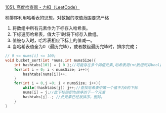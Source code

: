 [1051. 高度检查器 - 力扣（LeetCode）](https://leetcode.cn/problems/height-checker/)

桶排序利用哈希表的思想，对数据的取值范围要求严格

1. 将数组中所有元素作为下标存入哈希表。
2. 下标遍历哈希表，值大于1时将下标存入数组。
3. 值被存入时，哈希表相应下标上的值减一。
4. 当哈希表值全为0（遍历完毕），或者数组遍历完毕时，排序完成；

```c
// 0 <= nums[i] <= 100;
void bucket_sort(int *nums,int numsSize){
	int hashtabs[101] = { 0 };//可能存在多个同值元素,哈希表用int数组而非bool数组;
	for(int i = 0; i < numsSize; i++){
		hashtabs[nums[i]]++;
	}
	for(int i = 0,j =0; i < numsSize; i++){
		while(!hashtabs[j]) j++;//查找哈希表中第一个值不为0的下标
		nums[i] = j;//此下标则即为排序的下一个元素
		hashtabs[j]--; //此元素已经被排序，删除。
	}
}
```